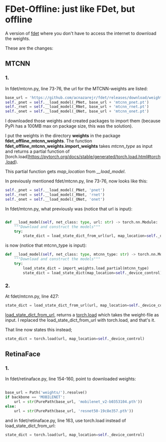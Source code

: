 # FDet-Offline: just like FDet, but offline

A version of [fdet](https://github.com/acnazarejr/fdet)
where you don't have to access the internet to download the weights.

These are the changes:

## MTCNN
### 1.

In fdet/mtcnn.py, line 73-76, the url for the MTCNN-weights are listed:

```python
base_url = 'https://github.com/acnazarejr/fdet/releases/download/weights/'
self._pnet = self.__load_model(_PNet, base_url + 'mtcnn_pnet.pt')
self._rnet = self.__load_model(_RNet, base_url + 'mtcnn_rnet.pt')
self._onet = self.__load_model(_ONet, base_url + 'mtcnn_onet.pt')
```
I downloaded those weights and created packages to import them (because PyPi has a 100MB max on package size, this was the solution).

I put the weights in the directory **weights** in the package **fdet_offline_mtcnn_weights**.
The function **fdet_offline_mtcnn_weights.import_weights** takes *mtcnn_type* as input
and returns a partial function of [torch.load]https://pytorch.org/docs/stable/generated/torch.load.html#torch.load).

This partial function gets *map_location* from *__load_model*.

In previously mentioned fdet/mtcnn.py, line 73-76, now looks like this:

```python
self._pnet = self.__load_model(_PNet, 'pnet')
self._rnet = self.__load_model(_RNet, 'rnet')
self._onet = self.__load_model(_ONet, 'onet')
```

In fdet/mtcnn.py, what previously was (notice that url is input):

```python

def __load_model(self, net_class: type, url: str) -> torch.nn.Module:
    """Download and construct the models"""
    try:
        state_dict = load_state_dict_from_url(url, map_location=self._device_control)
```

is now (notice that mtcnn_type is input):


```python
def __load_model(self, net_class: type, mtcnn_type: str) -> torch.nn.Module:
    """Download and construct the models"""
    try:
        load_state_dict = import_weights.load_partial(mtcnn_type)
        state_dict = load_state_dict(map_location=self._device_control)
```


### 2.

At fdet/mtcnn.py, line 427:

```python
state_dict = load_state_dict_from_url(url, map_location=self._device_control)
```

[load_state_dict_from_url](https://pytorch.org/docs/stable/_modules/torch/hub.html#load_state_dict_from_url), returns a [torch.load](https://pytorch.org/docs/stable/generated/torch.load.html#torch.load) which takes the weight-file as input.
I replaced the load_state_dict_from_url with torch.load, and that's it. 

That line now states this instead;

```python
state_dict = torch.load(url, map_location=self._device_control)
```

## RetinaFace
### 1.

In fdet/retinaface.py, line 154-160, point to downloaded weights:

```python
        
base_url = Path('weights/').resolve() 
if backbone == 'MOBILENET':
    url = str(PurePath(base_url, 'mobilenet_v2-b0353104.pth')) 
else:
    url = str(PurePath(base_url, 'resnet50-19c8e357.pth'))
```

and in fdet/retinaface.py, line 163, use torch.load instead of load_state_dict_from_url:

```python
state_dict = torch.load(url, map_location=self._device_control)
```

